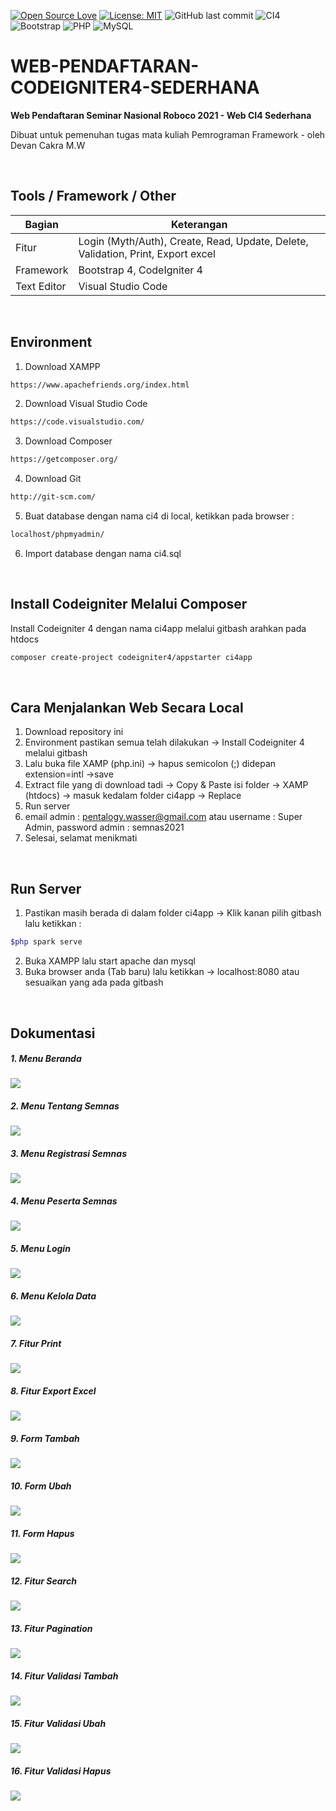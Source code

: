 [![Open Source Love](https://badges.frapsoft.com/os/v1/open-source.svg?style=flat)](https://github.com/ellerbrock/open-source-badges/)
[![License: MIT](https://img.shields.io/badge/License-MIT-green.svg)](https://opensource.org/licenses/MIT)
![GitHub last commit](https://img.shields.io/github/last-commit/devancakra/WEB-PENDAFTARAN-CODEIGNITER4-SEDERHANA)
![CI4](https://img.shields.io/badge/-Codeigniter4-black?style=flat&logo=Codeigniter)
![Bootstrap](https://img.shields.io/badge/-Bootstrap-purple.svg?&logo=bootstrap&logoColor=white)
![PHP](https://img.shields.io/badge/-PHP-grey.svg?&logo=PHP&logoColor=white)
![MySQL](https://img.shields.io/badge/-MySQL-blue.svg?style=flat&logo=mysql&logoColor=white)

# WEB-PENDAFTARAN-CODEIGNITER4-SEDERHANA
<b>Web Pendaftaran Seminar Nasional Roboco 2021 - Web CI4 Sederhana</b>
<p>Dibuat untuk pemenuhan tugas mata kuliah Pemrograman Framework - oleh Devan Cakra M.W</p>

<br>

## Tools / Framework / Other
| Bagian | Keterangan |
| --- | --- |
| Fitur | Login (Myth/Auth), Create, Read, Update, Delete, Validation, Print, Export excel |
| Framework | Bootstrap 4, CodeIgniter 4 |
| Text Editor | Visual Studio Code |

<br>

## Environment
1. Download XAMPP
```bash
https://www.apachefriends.org/index.html
```
2. Download Visual Studio Code 
```bash
https://code.visualstudio.com/
```
3. Download Composer
```bash
https://getcomposer.org/
```
4. Download Git
```bash
http://git-scm.com/
```
5. Buat database dengan nama ci4 di local, ketikkan pada browser :
```bash
localhost/phpmyadmin/
```
6. Import database dengan nama ci4.sql

<br>

## Install Codeigniter Melalui Composer
Install Codeigniter 4 dengan nama ci4app melalui gitbash arahkan pada htdocs
```bash
composer create-project codeigniter4/appstarter ci4app
```

<br>

## Cara Menjalankan Web Secara Local
1. Download repository ini
2. Environment pastikan semua telah dilakukan -> Install Codeigniter 4 melalui gitbash
3. Lalu buka file XAMP (php.ini) -> hapus semicolon (;) didepan extension=intl ->save
4. Extract file yang di download tadi -> Copy & Paste isi folder -> XAMP (htdocs) -> masuk kedalam folder ci4app -> Replace
5. Run server
6. email admin : pentalogy.wasser@gmail.com atau username : Super Admin, password admin : semnas2021
7. Selesai, selamat menikmati

<br>

## Run Server
1. Pastikan masih berada di dalam folder ci4app -> Klik kanan pilih gitbash lalu ketikkan :
```bash
$php spark serve
```
2. Buka XAMPP lalu start apache dan mysql
3. Buka browser anda (Tab baru) lalu ketikkan -> localhost:8080 atau sesuaikan yang ada pada gitbash

<br>

## Dokumentasi
<div class="dokumentasi">
  <h5>1. Menu Beranda</h5>
  <img src="https://user-images.githubusercontent.com/54527592/109822472-8fbef980-7c69-11eb-9fee-c3d6f7259862.png"><br>
  <h5>2. Menu Tentang Semnas</h5>
  <img src="https://user-images.githubusercontent.com/54527592/109822592-acf3c800-7c69-11eb-8193-5dc9c91d9b76.png"><br>
  <h5>3. Menu Registrasi Semnas</h5>
  <img src="https://user-images.githubusercontent.com/54527592/109823043-24295c00-7c6a-11eb-85ec-638a93e6b4fe.png"><br>
  <h5>4. Menu Peserta Semnas</h5>
  <img src="https://user-images.githubusercontent.com/54527592/109822749-d7458580-7c69-11eb-9332-efdeb85d009f.png"><br>
  <h5>5. Menu Login</h5>
  <img src="https://user-images.githubusercontent.com/54527592/109823193-49b66580-7c6a-11eb-8e2c-c96bd31de17b.png"><br>
  <h5>6. Menu Kelola Data</h5>
  <img src="https://user-images.githubusercontent.com/54527592/109821080-31454b80-7c68-11eb-9cb7-5c66e7420b0d.png"><br>
  <h5>7. Fitur Print</h5>
  <img src="https://user-images.githubusercontent.com/54527592/109821231-59cd4580-7c68-11eb-986c-a3052f8e56c9.png"><br>
  <h5>8. Fitur Export Excel</h5>
  <img src="https://user-images.githubusercontent.com/54527592/109821446-926d1f00-7c68-11eb-86cd-fdf8bcd15009.png"><br>
  <h5>9. Form Tambah</h5>
  <img src="https://user-images.githubusercontent.com/54527592/109821546-a9ac0c80-7c68-11eb-8ed2-acfc2ff39b75.png"><br>
  <h5>10. Form Ubah</h5>
  <img src="https://user-images.githubusercontent.com/54527592/109821667-cb0cf880-7c68-11eb-84c1-b78656d5d403.png"><br>
  <h5>11. Form Hapus</h5>
  <img src="https://user-images.githubusercontent.com/54527592/109916076-8ffcda80-7ce5-11eb-9341-3949845899e4.png"><br>
  <h5>12. Fitur Search</h5>
  <img src="https://user-images.githubusercontent.com/54527592/109821995-1e7f4680-7c69-11eb-9580-ceba86b7d798.png"><br>
  <h5>13. Fitur Pagination</h5>
  <img src="https://user-images.githubusercontent.com/54527592/109822130-42428c80-7c69-11eb-9fae-c2dfda284944.png"><br>
  <h5>14. Fitur Validasi Tambah</h5>
  <img src="https://user-images.githubusercontent.com/54527592/109916408-2a5d1e00-7ce6-11eb-81cb-40be595c1404.png"><br>
  <h5>15. Fitur Validasi Ubah</h5>
  <img src="https://user-images.githubusercontent.com/54527592/109916251-dc481a80-7ce5-11eb-8951-398f5d3ed958.png"><br>
  <h5>16. Fitur Validasi Hapus<h5>
  <img src="https://user-images.githubusercontent.com/54527592/109916161-b458b700-7ce5-11eb-8d13-a890ad4b0e55.png"><br>
</div>
